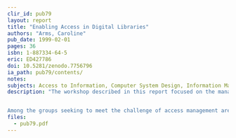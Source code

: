 ```yaml
---
clir_id: pub79
layout: report
title: "Enabling Access in Digital Libraries"
authors: "Arms, Caroline"
pub_date: 1999-02-01
pages: 36
isbn: 1-887334-64-5
eric: ED427786
doi: 10.5281/zenodo.7756796
ia_path: pub79/contents/
notes: 
subjects: Access to Information, Computer System Design, Information Management, Information Retrieval, Information Systems, Information Technology, Intellectual Property, Online Searching, Research Libraries, Search Intermediaries, User Needs (Information), Workshops
description: "The workshop described in this report focused on the management of access to published information resources through research libraries. Topics discussed include privacy, protection of rights, authorization, and authentication.


Among the groups seeking to meet the challenge of access management are the Digital Library Federation (DLF), which consists of major research libraries and archives in the United States, the Center for Research on Information Access (CRIA) at Columbia University, and the Information and Intelligent Systems Division of the Computers, Information Sciences and Engineering Directorate of the National Science Foundation (NSF). On April 6, 1998, they brought together expert practitioners and researchers from several disciplines at a workshop, held at the Brookings Institution in Washington, D.C., to explore some of the more pressing questions for research libraries."
files:
  - pub79.pdf
---
```

